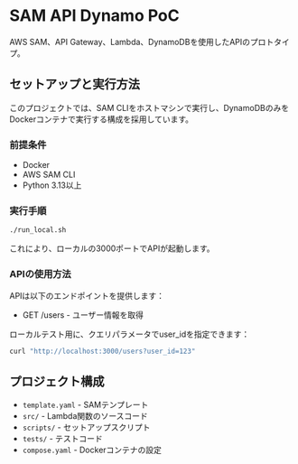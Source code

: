 # SAM API Dynamo PoC

AWS SAM、API Gateway、Lambda、DynamoDBを使用したAPIのプロトタイプ。

## セットアップと実行方法

このプロジェクトでは、SAM CLIをホストマシンで実行し、DynamoDBのみをDockerコンテナで実行する構成を採用しています。

### 前提条件

- Docker
- AWS SAM CLI
- Python 3.13以上

### 実行手順

```bash
./run_local.sh
```

これにより、ローカルの3000ポートでAPIが起動します。

### APIの使用方法

APIは以下のエンドポイントを提供します：

- GET /users - ユーザー情報を取得

ローカルテスト用に、クエリパラメータでuser_idを指定できます：

```bash
curl "http://localhost:3000/users?user_id=123"
```

## プロジェクト構成

- `template.yaml` - SAMテンプレート
- `src/` - Lambda関数のソースコード
- `scripts/` - セットアップスクリプト
- `tests/` - テストコード
- `compose.yaml` - Dockerコンテナの設定
